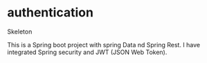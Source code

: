 # authentication
Skeleton

This is a Spring boot project with spring Data nd Spring Rest. I have integrated Spring security and JWT (JSON Web Token).
